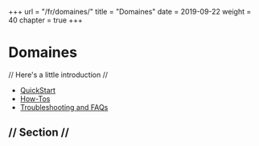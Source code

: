 +++
url = "/fr/domaines/"
title = "Domaines"
date = 2019-09-22
weight = 40
chapter = true
+++

# Domaines

// Here's a little introduction //

- [QuickStart]()
- [How-Tos]()
- [Troubleshooting and FAQs]()

## // Section //
